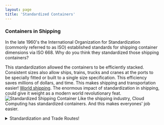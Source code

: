 ```yaml
---
layout: page
title: 'Standardized Containers'
---
```


### Containers in Shipping

In the late 1960's the International Organization for Standardization (commonly referred to as ISO) established standards for shipping container dimensions via ISO 668. Why do you think they standardized those shipping containers? 

This standardization allowed the containers to be efficiently stacked. Consistent sizes also allow ships, trains, trucks and cranes at the ports to be specially fitted or built to a single size specification. This efficiency saves millions of dollars, and time. This makes shipping and transportation easier! [World shipping](https://www.worldshipping.org/about-the-industry/containers). The enormous impact of standardization in shipping, could give it weight as a modern world revolutionary feat. 
![Standardized Shipping Container]({{site.baseurl}}/images/shipping.png) 
Like the shipping industry, Cloud Computing has standardized containers. And this makes everyones' job easier.  


<details>
  <summary>Standardization and Trade Routes!</summary>
  
  
For the past century the width of the Panama canal has driven the standardized size ships are built. Today, gobal warming has opened a new trade route above Canada. Last year about 20 oversized ships used this new trade route. This is the first time those oversized ships have been able to reach the west coast of North America. Now people can build bigger boats. A new trade route makes things trickier. Since 1977 the Canal has been under a permanent Neutrality agreement, meaning every country must be allowed to use it. Canada's new trade route has no such agreement. a Hippie, waving a Canadian flag on a freighter ship
</details>
<br>

